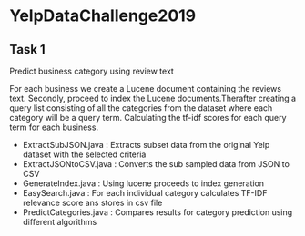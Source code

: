 # YelpDataChallenge2019

## Task 1
   Predict business category using review text
   
   For each business we create a Lucene document containing the reviews text. Secondly, proceed to index the Lucene documents.Therafter creating a query list consisting of all the categories from the dataset where each category will be a query term. Calculating the tf-idf scores for each query term for each business.

- ExtractSubJSON.java :
    Extracts subset data from the original Yelp dataset with the selected criteria
- ExtractJSONtoCSV.java :
    Converts the sub sampled data from JSON to CSV
- GenerateIndex.java :
    Using lucene proceeds to index generation
- EasySearch.java :
    For each individual category calculates TF-IDF relevance score ans stores in csv file
- PredictCategories.java :
    Compares results for category prediction using different algorithms
